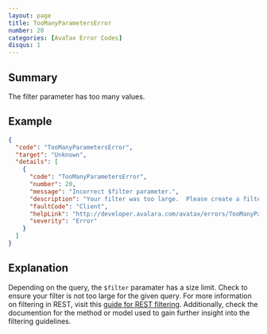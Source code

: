 ```yaml
---
layout: page
title: TooManyParametersError
number: 20
categories: [AvaTax Error Codes]
disqus: 1
---
```


## Summary

The filter parameter has too many values.

## Example

```json
{
  "code": "TooManyParametersError",
  "target": "Unknown",
  "details": [
    {
      "code": "TooManyParametersError",
      "number": 20,
      "message": "Incorrect $filter parameter.",
      "description": "Your filter was too large.  Please create a filter with fewer values.",
      "faultCode": "Client",
      "helpLink": "http://developer.avalara.com/avatax/errors/TooManyParametersError",
      "severity": "Error"
    }
  ]
}
```

## Explanation

Depending on the query, the `$filter` paramater has a size limit. Check to ensure your filter is not too large for the given query. For more information on filtering in REST, visit this [guide for REST filtering](ttps://developer.avalara.com/blog/2016/10/06/filtering-in-rest-v2). Additionally, check the documention for the method or model used to gain further insight into the filtering guidelines.
